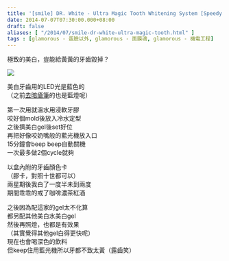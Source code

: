 ```yaml
---
title: '[smile] DR. White - Ultra Magic Tooth Whitening System [Speedy formula]'
date: 2014-07-07T07:30:00.000+08:00
draft: false
aliases: [ "/2014/07/smile-dr-white-ultra-magic-tooth.html" ]
tags : [glamorous - 蛋臉以外, glamorous - 面膜魂, glamorous - 機電工程]
---
```


極致的美白，豈能給黃黃的牙齒毀掉？  

![](/images/drwhite.jpg)

美白牙齒用的LED光是藍色的  
（之前[去暗瘡筆](https://hidie.net/sensation/)的也是藍燈呢）  
  
第一次用就溫水用浸軟牙膠  
咬好個mold後放入冷水定型  
之後擠美白gel後set好位  
再把好像咬奶嘴般的藍光機放入口  
15分鐘會beep beep自動關機  
一次最多做2個cycle就夠  
  
以盒內附的牙齒顏色卡  
（膠卡，對照十世都可以）  
兩星期後我白了一度半未到兩度  
期間乖乖的戒了咖啡濃茶紅酒  
  
之後因為配這家的gel太不化算  
都另配其他美白水美白gel  
然後再照燈，也都是有效果  
（其實覺得其他gel白得更快呢）  
現在也會喝深色的飲料  
但keep住用藍光機所以牙都不致太黃（露齒笑）
